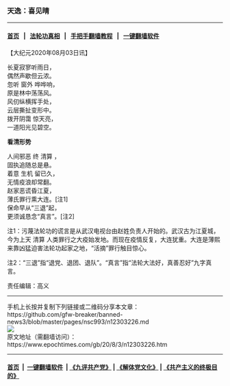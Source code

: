### 天逸：喜见晴
------------------------

#### [首页](https://github.com/gfw-breaker/banned-news3/blob/master/README.md) &nbsp;&nbsp;|&nbsp;&nbsp; [法轮功真相](https://github.com/begood0513/basic/blob/master/README.md)  &nbsp;&nbsp;|&nbsp;&nbsp; [手把手翻墙教程](https://github.com/gfw-breaker/guides/wiki)  &nbsp;&nbsp;|&nbsp;&nbsp; [一键翻墙软件](https://github.com/gfw-breaker/nogfw/blob/master/README.md)  



<div><p>
 【大纪元2020年08月03日讯】
</p>
<p>
 长夏寂寥听雨日，
 <br/>
 偶然声歇但云浓。
 <br/>
 忽听
 <ok href="https://www.epochtimes.com/gb/tag/%E7%AA%97%E5%A4%96.html">
  窗外
 </ok>
 哗哗响，
 <br/>
 原是林中荡荡风。
 <br/>
 风仞纵横挥手处，
 <br/>
 云层撕扯变形中。
 <br/>
 <ok href="https://www.epochtimes.com/gb/tag/%E6%8B%A8%E5%BC%80%E9%98%B4%E9%9C%AD.html">
  拨开阴霭
 </ok>
 惊天亮，
 <br/>
 一道阳光见碧空。
</p>
<p>
 <strong>
  看清形势
 </strong>
</p>
<p>
 <ok href="https://www.epochtimes.com/gb/tag/%E4%BA%BA%E9%97%B4%E9%82%AA%E6%81%B6.html">
  人间邪恶
 </ok>
 终
 <ok href="https://www.epochtimes.com/gb/tag/%E6%B8%85%E7%AE%97.html">
  清算
 </ok>
 ，
 <br/>
 固执追随总是悬。
 <br/>
 着意
 <ok href="https://www.epochtimes.com/gb/tag/%E7%94%9F%E6%9C%BA.html">
  生机
 </ok>
 留已久，
 <br/>
 无情疫浪却常翻。
 <br/>
 赵家恶谎昏江夏，
 <br/>
 薄氏罪行熏大连。[注1]
 <br/>
 保命早从“三退”起，
 <br/>
 更须诚恳念“真言”。[注2]
</p>
<p>
 注1：污蔑法轮功的谎言是从武汉电视台由赵姓负责人开始的。武汉古为江夏城，今为上天
 <ok href="https://www.epochtimes.com/gb/tag/%E6%B8%85%E7%AE%97.html">
  清算
 </ok>
 人类罪行之大疫始发地。而现在疫情反复，大连犹重。大连是薄熙来靠凶猛迫害法轮功起家之地，“活摘”罪行触目惊心。
</p>
<p>
 注2：“三退”指“退党、退团、退队”。“真言”指“法轮大法好，真善忍好”九字真言。
</p>
<p>
 责任编辑：高义
</p>
</div>
<hr/>
手机上长按并复制下列链接或二维码分享本文章：<br/>
https://github.com/gfw-breaker/banned-news3/blob/master/pages/nsc993/n12303226.md <br/>
<a href='https://github.com/gfw-breaker/banned-news3/blob/master/pages/nsc993/n12303226.md'><img src='https://github.com/gfw-breaker/banned-news3/blob/master/pages/nsc993/n12303226.md.png'/></a> <br/>
原文地址（需翻墙访问）：https://www.epochtimes.com/gb/20/8/3/n12303226.htm


------------------------
#### [首页](https://github.com/gfw-breaker/banned-news3/blob/master/README.md) &nbsp;|&nbsp; [一键翻墙软件](https://github.com/gfw-breaker/nogfw/blob/master/README.md) &nbsp;| [《九评共产党》](https://github.com/gfw-breaker/9ping.md/blob/master/README.md#九评之一评共产党是什么) | [《解体党文化》](https://github.com/gfw-breaker/jtdwh.md/blob/master/README.md) | [《共产主义的终极目的》](https://github.com/gfw-breaker/gczydzjmd.md/blob/master/README.md)


<img src='http://gfw-breaker.win/banned-news3/pages/nsc993/n12303226.md' width='0px' height='0px'/>